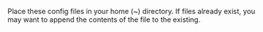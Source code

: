 Place these config files in your home (~) directory.
If files already exist, you may want to append the contents of the file to the existing.
